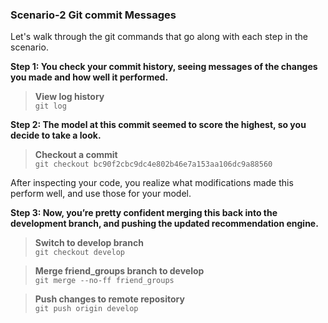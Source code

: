 ### Scenario-2 Git commit Messages

Let's walk through the git commands that go along with each step in the scenario.


**Step 1: You check your commit history, seeing messages of the changes you made and how well it performed.**
> **View log history**  
> `git log`

**Step 2: The model at this commit seemed to score the highest, so you decide to take a look.**
> **Checkout a commit**  
> `git checkout bc90f2cbc9dc4e802b46e7a153aa106dc9a88560`

After inspecting your code, you realize what modifications made this perform well, and use those for your model.

**Step 3: Now, you’re pretty confident merging this back into the development branch, and pushing the updated recommendation engine.**
> **Switch to develop branch**  
> `git checkout develop`

> **Merge friend_groups branch to develop**  
> `git merge --no-ff friend_groups`

> **Push changes to remote repository**  
> `git push origin develop`
